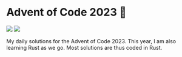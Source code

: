 # Advent of Code 2023 🎄

![](https://img.shields.io/badge/📅_%20day-16-blue?style=for-the-badge)
![](https://img.shields.io/badge/⭐_%20stars-32-yellow?style=for-the-badge)

My daily solutions for the Advent of Code 2023. This year, I am also learning Rust as we go. Most solutions are thus coded in Rust.
